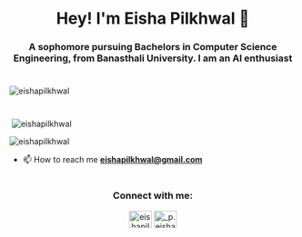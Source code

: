 # 
<h1 align="center">Hey! I'm Eisha Pilkhwal 🙌</h1>
<h3 align="center">A sophomore pursuing Bachelors in Computer Science Engineering, from Banasthali University. I am an AI enthusiast</h3>

# 
<p align="left"> <img src="https://komarev.com/ghpvc/?username=eishapilkhwal&label=Profile%20views&color=0e75b6&style=flat" alt="eishapilkhwal"
</p>

# 
<p>&nbsp;<img align="center" src="https://github-readme-stats.vercel.app/api?username=eishapilkhwal&show_icons=true&locale=en" alt="eishapilkhwal" /></p>
<p><img align="center" src="https://github-readme-streak-stats.herokuapp.com/?user=eishapilkhwal&" alt="eishapilkhwal" /></p>

- 📫 How to reach me **eishapilkhwal@gmail.com**

# 
<h3 align="center">Connect with me:</h3>
<p align="center">
<a href="https://linkedin.com/in/eishapilkhwal" target="blank"><img align="center" src="https://raw.githubusercontent.com/rahuldkjain/github-profile-readme-generator/master/src/images/icons/Social/linked-in-alt.svg" alt="eishapilkhwal" height="30" width="40" /></a>
<a href="https://instagram.com/_p.eisha_" target="blank"><img align="center" src="https://raw.githubusercontent.com/rahuldkjain/github-profile-readme-generator/master/src/images/icons/Social/instagram.svg" alt="_p.eisha_" height="30" width="40" /></a>
</p>
